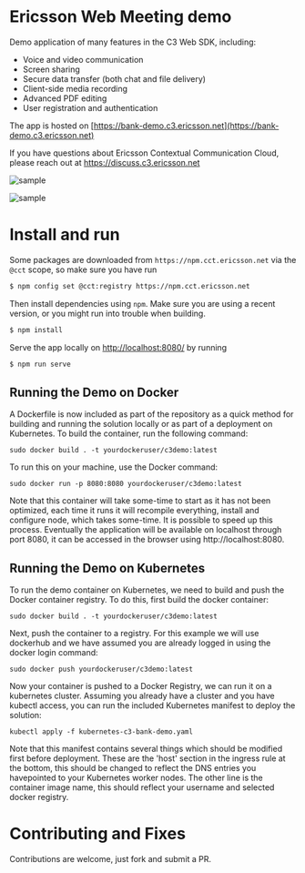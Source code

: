 # Ericsson Web Meeting demo

Demo application of many features in the C3 Web SDK, including:
* Voice and video communication
* Screen sharing
* Secure data transfer (both chat and file delivery)
* Client-side media recording
* Advanced PDF editing
* User registration and authentication

The app is hosted on [https://bank-demo.c3.ericsson.net](https://bank-demo.c3.ericsson.net)

If you have questions about Ericsson Contextual Communication Cloud, please reach out at https://discuss.c3.ericsson.net

![sample](src/images/screenshot_login.png)

![sample](src/images/screenshot_inside.png)

# Install and run

Some packages are downloaded from `https://npm.cct.ericsson.net` via the `@cct` scope, so make sure you have run
```bash
$ npm config set @cct:registry https://npm.cct.ericsson.net
```
Then install dependencies using `npm`. Make sure you are using a recent version, or you might run into trouble when building.
```bash
$ npm install
```
Serve the app locally on [http://localhost:8080/](http://localhost:8080/) by running
```bash
$ npm run serve
```

## Running the Demo on Docker

A Dockerfile is now included as part of the repository as a quick method for building and running the solution locally or as part of a deployment on Kubernetes. To build the container, run the following command:

```
sudo docker build . -t yourdockeruser/c3demo:latest
```

To run this on your machine, use the Docker command: 

``` 
sudo docker run -p 8080:8080 yourdockeruser/c3demo:latest
```

Note that this container will take some-time to start as it has not been optimized, each time it runs it will recompile everything, install and configure node, which takes some-time. It is possible to speed up this process. Eventually the application will be available on localhost through port 8080, it can be accessed in the browser using http://localhost:8080.

## Running the Demo on Kubernetes

To run the demo container on Kubernetes, we need to build and push the Docker container registry. To do this, first build the docker container:

```
sudo docker build . -t yourdockeruser/c3demo:latest
```

Next, push the container to a registry. For this example we will use dockerhub and we have assumed you are already logged in using the docker login command:

```
sudo docker push yourdockeruser/c3demo:latest
```

Now your container is pushed to a Docker Registry, we can run it on a kubernetes cluster. Assuming you already have a cluster and you have kubectl access, you can run the included Kubernetes manifest to deploy the solution:

```
kubectl apply -f kubernetes-c3-bank-demo.yaml
```

Note that this manifest contains several things which should be modified first before deployment. These are the 'host' section in the ingress rule at the bottom, this should be changed to reflect the DNS entries you havepointed to your Kubernetes worker nodes. The other line is the container image name, this should reflect your username and selected docker registry.

# Contributing and Fixes

Contributions are welcome, just fork and submit a PR.
